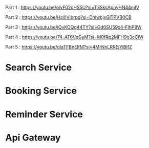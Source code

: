 Part 1 : https://youtu.be/olvF02oHS5U?si=T3SksApnyHN44mIV

Part 2 : https://youtu.be/HcilIVibrpg?si=DhlwbjxGlTPVB0CB

Part 3 : https://youtu.be/iQvKOQg44TY?si=Gd0SU59x4-FlhP8W

Part 4 : https://youtu.be/74_AT6VqGyM?si=M0fRp2MFH9o3cCiW

Part 5 : https://youtu.be/gIaTFBnElfM?si=4MrNnLRREjYiBIfZ

# Search Service

# Booking Service

# Reminder Service

# Api Gateway
